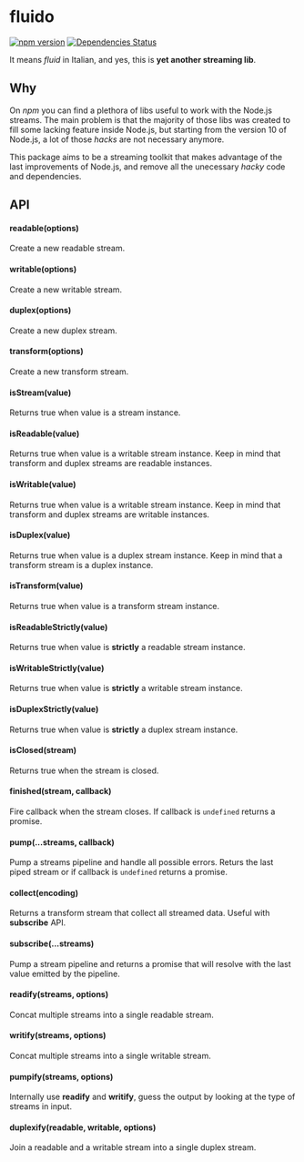 # fluido

[![npm version](https://badge.fury.io/js/fluido.svg)](https://badge.fury.io/js/fluido) [![Dependencies Status](https://david-dm.org/greguz/fluido.svg)](https://david-dm.org/greguz/fluido.svg)

It means _fluid_ in Italian, and yes, this is **yet another streaming lib**.

## Why

On _npm_ you can find a plethora of libs useful to work with the Node.js streams.
The main problem is that the majority of those libs was created to fill some
lacking feature inside Node.js, but starting from the version 10 of Node.js,
a lot of those _hacks_ are not necessary anymore.

This package aims to be a streaming toolkit that makes advantage of
the last improvements of Node.js, and remove all the unecessary
_hacky_ code and dependencies.

## API

#### readable(options)

Create a new readable stream.

#### writable(options)

Create a new writable stream.

#### duplex(options)

Create a new duplex stream.

#### transform(options)

Create a new transform stream.

#### isStream(value)

Returns true when value is a stream instance.

#### isReadable(value)

Returns true when value is a writable stream instance.
Keep in mind that transform and duplex streams are readable instances.

#### isWritable(value)

Returns true when value is a writable stream instance.
Keep in mind that transform and duplex streams are writable instances.

#### isDuplex(value)

Returns true when value is a duplex stream instance.
Keep in mind that a transform stream is a duplex instance.

#### isTransform(value)

Returns true when value is a transform stream instance.

#### isReadableStrictly(value)

Returns true when value is **strictly** a readable stream instance.

#### isWritableStrictly(value)

Returns true when value is **strictly** a writable stream instance.

#### isDuplexStrictly(value)

Returns true when value is **strictly** a duplex stream instance.

#### isClosed(stream)

Returns true when the stream is closed.

#### finished(stream, callback)

Fire callback when the stream closes.
If callback is `undefined` returns a promise.

#### pump(...streams, callback)

Pump a streams pipeline and handle all possible errors.
Returs the last piped stream or if callback is `undefined`
returns a promise.

#### collect(encoding)

Returns a transform stream that collect all streamed data. Useful with **subscribe** API.

#### subscribe(...streams)

Pump a stream pipeline and returns a promise that will resolve with
the last value emitted by the pipeline.

#### readify(streams, options)

Concat multiple streams into a single readable stream.

#### writify(streams, options)

Concat multiple streams into a single writable stream.

#### pumpify(streams, options)

Internally use **readify** and **writify**, guess the output by looking at the
type of streams in input.

#### duplexify(readable, writable, options)

Join a readable and a writable stream into a single duplex stream.
